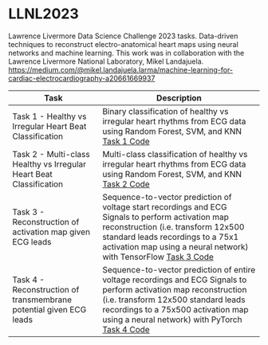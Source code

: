 # LLNL2023
Lawrence Livermore Data Science Challenge 2023 tasks. Data-driven techniques to reconstruct electro-anatomical heart maps using neural networks and machine learning. This work was in collaboration with the Lawrence Livermore National Laboratory, Mikel Landajuela. 
https://medium.com/@mikel.landajuela.larma/machine-learning-for-cardiac-electrocardiography-a20661669937

| Task | Description |
|----- |-------------|
|Task 1 - Healthy vs Irregular Heart Beat Classification | Binary classification of healthy vs irregular heart rhythms from ECG data using Random Forest, SVM, and KNN  [Task 1 Code](https://github.com/PastJ/LLNL2023/blob/main/Task1.ipynb)|
|Task 2 - Multi-class Healthy vs Irregular Heart Beat Classification | Multi-class classification of healthy vs irregular heart rhythms from ECG data using Random Forest, SVM, and KNN  [Task 2 Code](https://github.com/PastJ/LLNL2023/blob/main/Task2.ipynb)|
|Task 3 - Reconstruction of activation map given ECG leads| Sequence-to-vector prediction of voltage start recordings and ECG Signals to perform activation map reconstruction (i.e. transform 12x500 standard leads recordings to a 75x1 activation map using a neural network) with TensorFlow [Task 3 Code](https://github.com/PastJ/LLNL2023/blob/main/Task3.ipynb)|
|Task 4 - Reconstruction of transmembrane potential given ECG leads| Sequence-to-vector prediction of entire voltage recordings and ECG Signals to perform activation map reconstruction (i.e. transform 12x500 standard leads recordings to a 75x500 activation map using a neural network) with PyTorch [Task 4 Code](https://github.com/PastJ/LLNL2023/blob/main/Task4.ipynb)|
